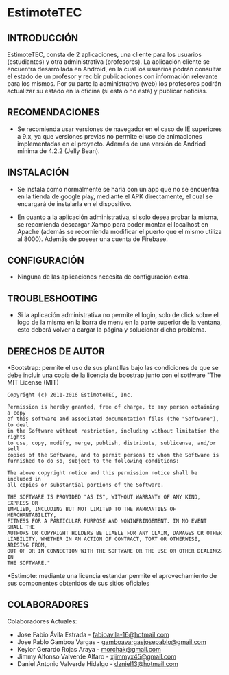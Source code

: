 # EstimoteTEC

INTRODUCCIÓN
------------

EstimoteTEC, consta de 2 aplicaciones, una cliente para los usuarios (estudiantes)
y otra administrativa (profesores). La aplicación cliente se encuentra desarrollada 
en Android, en la cual los usuarios podrán consultar el estado de un profesor y 
recibir publicaciones con información relevante para los mismos. Por su parte la
administrativa (web) los profesores podrán actualizar su estado en la oficina 
(si está o no está) y publicar noticias.

RECOMENDACIONES
-------------------

 * Se recomienda usar versiones de navegador en el caso de IE superiores a 9.x,
ya que versiones previas no permite el uso de animaciones implementadas en el proyecto.
Además de una versión de Andriod mínima de 4.2.2 (Jelly Bean).

INSTALACIÓN
------------
 
 * Se instala como normalmente se haría con un app que no se encuentra en la tienda de google play,
mediante el APK directamente, el cual se encargará de instalarla en el dispositivo.

 * En cuanto a la aplicación administrativa, si solo desea probar la misma, se recomienda descargar Xampp
para poder montar el localhost en Apache (además se recomienda modificar el puerto que el mismo utiliza al 8000).
Además de poseer una cuenta de Firebase.

CONFIGURACIÓN
-------------
 
 * Ninguna de las aplicaciones necesita de configuración extra.

TROUBLESHOOTING
---------------

 * Si la aplicación administrativa no permite el login, solo de click sobre el logo de la misma en la 
barra de menu en la parte superior de la ventana, esto deberá volver a cargar la página y solucionar 
dicho problema.

DERECHOS DE AUTOR
-----------------

*Bootstrap: permite el uso de sus plantillas bajo las condiciones de que se debe incluir una copia de 
la licencia de boostrap junto con el sotfware
	"The MIT License (MIT)

	Copyright (c) 2011-2016 EstimoteTEC, Inc.

	Permission is hereby granted, free of charge, to any person obtaining a copy
	of this software and associated documentation files (the "Software"), to deal
	in the Software without restriction, including without limitation the rights
	to use, copy, modify, merge, publish, distribute, sublicense, and/or sell
	copies of the Software, and to permit persons to whom the Software is
	furnished to do so, subject to the following conditions:
	
	The above copyright notice and this permission notice shall be included in
	all copies or substantial portions of the Software.
	
	THE SOFTWARE IS PROVIDED "AS IS", WITHOUT WARRANTY OF ANY KIND, EXPRESS OR
	IMPLIED, INCLUDING BUT NOT LIMITED TO THE WARRANTIES OF MERCHANTABILITY,
	FITNESS FOR A PARTICULAR PURPOSE AND NONINFRINGEMENT. IN NO EVENT SHALL THE
	AUTHORS OR COPYRIGHT HOLDERS BE LIABLE FOR ANY CLAIM, DAMAGES OR OTHER
	LIABILITY, WHETHER IN AN ACTION OF CONTRACT, TORT OR OTHERWISE, ARISING FROM,
	OUT OF OR IN CONNECTION WITH THE SOFTWARE OR THE USE OR OTHER DEALINGS IN
	THE SOFTWARE."

*Estimote: mediante una licencia estandar permite el aprovechamiento de sus componentes obtenidos de sus sitios oficiales


COLABORADORES
-------------

Colaboradores Actuales:

 * Jose Fabio Ávila Estrada         - fabioavila-16@hotmail.com
 * Jose Pablo Gamboa Vargas         - gamboavargasjosepablo@gmail.com
 * Keylor Gerardo Rojas Araya 	    - morchak@gmail.com
 * Jimmy Alfonso Valverde Alfaro    - xjimmyx45@gmail.com
 * Daniel Antonio Valverde Hidalgo  - dzniel13@hotmail.com 
